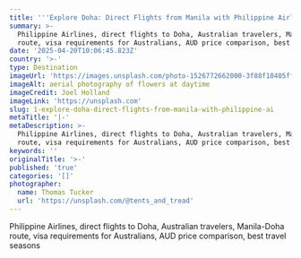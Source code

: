 ```yaml
---
title: '''Explore Doha: Direct Flights from Manila with Philippine Airlines'''
summary: >-
  Philippine Airlines, direct flights to Doha, Australian travelers, Manila-Doha
  route, visa requirements for Australians, AUD price comparison, best tr...
date: '2025-04-20T10:06:45.823Z'
country: '>-'
type: Destination
imageUrl: 'https://images.unsplash.com/photo-1526772662000-3f88f10405ff'
imageAlt: aerial photography of flowers at daytime
imageCredit: Joel Holland
imageLink: 'https://unsplash.com'
slug: 1-explore-doha-direct-flights-from-manila-with-philippine-ai
metaTitle: '|-'
metaDescription: >-
  Philippine Airlines, direct flights to Doha, Australian travelers, Manila-Doha
  route, visa requirements for Australians, AUD price comparison, best tr...
keywords: ''
originalTitle: '>-'
published: 'true'
categories: '[]'
photographer:
  name: Thomas Tucker
  url: 'https://unsplash.com/@tents_and_tread'
---
```







Philippine Airlines, direct flights to Doha, Australian travelers, Manila-Doha route, visa requirements for Australians, AUD price comparison, best travel seasons
